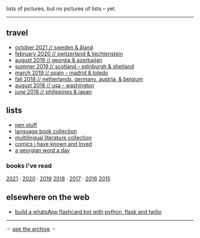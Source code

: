 lists of pictures, but no pictures of lists – yet.

---

## travel

* [october 2021 // sweden & åland](2021-sweden)
* [february 2020 // switzerland & liechtenstein](2020-switzerland)
* [august 2019 // georgia & azerbaijan](2019-georgia-and-azerbaijan)
* [summer 2019 // scotland – edinburgh & shetland](2019-shetland)
* [march 2019 // spain – madrid & toledo](2019-madrid)
* [fall 2018 // netherlands, germany, austria, & belgium](2018-europe)
* [august 2018 // usa - washington](2018-washington)
* [june 2018 // philippines & japan](2018-philippines-and-japan)

## lists

* [pen stuff](pens)
* [language book collection](language-book-collection)
* [multilingual literature collection](multilingual-literature-collections)
* [comics i have known and loved](comics-I-have-known-and-loved)
* [a georgian word a day](georgian-word-a-day)

### books i've read

[2021](/books/2021) · [2020](/books/2020) · [2019](/books/2019) 
[2018](/books/2018) · [2017](/books/2017) · [2016](/books/2016)
[2015](/books/2015)

## elsewhere on the web

* [build a whatsApp flashcard bot with python, flask and twilio](https://www.twilio.com/blog/build-whatsapp-flashcard-bot-python-flask-twilio)


----

☞ [see the archive](archive) ☜
